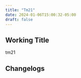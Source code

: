 ```yaml
---
title: "Tm21"
date: 2024-01-06T15:00:32-05:00
draft: false
---
```


## Working Title

tm21


## Changelogs


